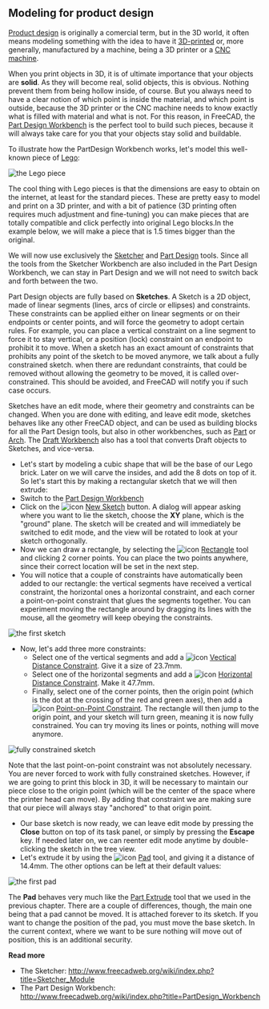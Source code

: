 ## Modeling for product design

[Product design](https://en.wikipedia.org/wiki/Product_design) is originally a comercial term, but in the 3D world, it often means modeling something with the idea to have it [3D-printed](https://en.wikipedia.org/wiki/3D_printing) or, more generally, manufactured by a machine, being a 3D printer or a [CNC machine](https://en.wikipedia.org/wiki/Numerical_control).

When you print objects in 3D, it is of ultimate importance that your objects are **solid**. As they will become real, solid objects, this is obvious. Nothing prevent them from being hollow inside, of course. But you always need to have a clear notion of which point is inside the material, and which point is outside, because the 3D printer or the CNC machine needs to know exactly what is filled with material and what is not. For this reason, in FreeCAD, the [Part Design Workbench](http://www.freecadweb.org/wiki/index.php?title=PartDesign_Workbench) is the perfect tool to build such pieces, because it will always take care for you that your objects stay solid and buildable.

To illustrate how the PartDesign Workbench works, let's model this well-known piece of [Lego](https://en.wikipedia.org/wiki/Lego):

![the Lego piece](http://www.freecadweb.org/wiki/images/c/c5/Exercise_lego_01.jpg)

The cool thing with Lego pieces is that the dimensions are easy to obtain on the internet, at least for the standard pieces. These are pretty easy to model and print on a 3D printer, and with a bit of patience (3D printing often requires much adjustment and fine-tuning) you can make pieces that are totally compatible and click perfectly into original Lego blocks.In the example below, we will make a piece that is 1.5 times bigger than the original.

We will now use exclusively the [Sketcher](http://www.freecadweb.org/wiki/index.php?title=Sketcher_Module) and [Part Design](http://www.freecadweb.org/wiki/index.php?title=PartDesign_Workbench) tools. Since all the tools from the Sketcher Workbench are also included in the Part Design Workbench, we can stay in Part Design and we will not need to switch back and forth between the two.

Part Design objects are fully based on **Sketches**. A Sketch is a 2D object, made of linear segments (lines, arcs of circle or ellipses) and constraints. These constraints can be applied either on linear segments or on their endpoints or center points, and will force the geometry to adopt certain rules. For example, you can place a vertical constraint on a line segment to force it to stay vertical, or a position (lock) constraint on an endpoint to prohibit it to move. When a sketch has an exact amount of constraints that prohibits any point of the sketch to be moved anymore, we talk about a fully constrained sketch. when there are redundant constraints, that could be removed without allowing the geometry to be moved, it is called over-constrained. This should be avoided, and FreeCAD will notify you if such case occurs.

Sketches have an edit mode, where their geometry and constraints can be changed. When you are done with editing, and leave edit mode, sketches behaves like any other FreeCAD object, and can be used as building blocks for all the Part Design tools, but also in other workbenches, such as [Part](http://www.freecadweb.org/wiki/index.php?title=Part_Module) or [Arch](http://www.freecadweb.org/wiki/index.php?title=Arch_Module). The [Draft Workbench](http://www.freecadweb.org/wiki/index.php?title=Draft_Module) also has a tool that converts Draft objects to Sketches, and vice-versa.

* Let's start by modeling a cubic shape that will be the base of our Lego brick. Later on we will carve the insides, and add the 8 dots on top of it. So let's start this by making a rectangular sketch that we will then extrude:
* Switch to the [Part Design Workbench](http://www.freecadweb.org/wiki/index.php?title=PartDesign_Workbench)
* Click on the ![icon](http://www.freecadweb.org/wiki/images/thumb/4/46/Sketcher_NewSketch.png/16px-Sketcher_NewSketch.png) [New Sketch](http://www.freecadweb.org/wiki/index.php?title=Sketcher_NewSketch) button. A dialog will appear asking where you want to lie the sketch, choose the **XY** plane, which is the "ground" plane. The sketch will be created and will immediately be switched to edit mode, and the view will be rotated to look at your sketch orthogonally.
* Now we can draw a rectangle, by selecting the ![icon](http://www.freecadweb.org/wiki/images/thumb/a/ad/Sketcher_CreateRectangle.png/16px-Sketcher_CreateRectangle.png) [Rectangle](http://www.freecadweb.org/wiki/index.php?title=Sketcher_Rectangle) tool and clicking 2 corner points. You can place the two points anywhere, since their correct location will be set in the next step.
* You will notice that a couple of constraints have automatically been added to our rectangle: the vertical segments have received a vertical constraint, the horizontal ones a horizontal constraint, and each corner a point-on-point constraint that glues the segments together. You can experiment moving the rectangle around by dragging its lines with the mouse, all the geometry will keep obeying the constraints.

![the first sketch](http://www.freecadweb.org/wiki/images/a/aa/Exercise_lego_02.jpg)

* Now, let's add three more constraints:
   * Select one of the vertical segments and add a ![icon](http://www.freecadweb.org/wiki/images/thumb/b/ba/Constraint_VerticalDistance.png/16px-Constraint_VerticalDistance.png) [Vectical Distance Constraint](http://www.freecadweb.org/wiki/index.php?title=Constraint_VerticalDistance). Give it a size of 23.7mm.
   * Select one of the horizontal segments and add a ![icon](http://www.freecadweb.org/wiki/images/thumb/5/57/Constraint_HorizontalDistance.png/16px-Constraint_HorizontalDistance.png) [Horizontal Distance Constraint](http://www.freecadweb.org/wiki/index.php?title=Constraint_HorizontalDistance). Make it 47.7mm.
   * Finally, select one of the corner points, then the origin point (which is the dot at the crossing of the red and green axes), then add a ![icon](http://www.freecadweb.org/wiki/images/thumb/e/e3/Constraint_PointOnPoint.png/16px-Constraint_PointOnPoint.png) [Point-on-Point Constraint](http://www.freecadweb.org/wiki/index.php?title=Constraint_PointOnPoint). The rectangle will then jump to the origin point, and your sketch will turn green, meaning it is now fully constrained. You can try moving its lines or points, nothing will move anymore.

![fully constrained sketch](http://www.freecadweb.org/wiki/images/6/64/Exercise_lego_03.jpg)

Note that the last point-on-point constraint was not absolutely necessary. You are never forced to work with fully constrained sketches. However, if we are going to print this block in 3D, it will be necessary to maintain our piece close to the origin point (which will be the center of the space where the printer head can move). By adding that constraint we are making sure that our piece will always stay "anchored" to that origin point.

* Our base sketch is now ready, we can leave edit mode by pressing the **Close** button on top of its task panel, or simply by pressing the **Escape** key. If needed later on, we can reenter edit mode anytime by double-clicking the sketch in the tree view.
* Let's extrude it by using the ![icon](http://www.freecadweb.org/wiki/images/thumb/7/7e/PartDesign_Pad.png/16px-PartDesign_Pad.png) [Pad](http://www.freecadweb.org/wiki/index.php?title=PartDesign_Pad) tool, and giving it a distance of 14.4mm. The other options can be left at their default values:

![the first pad](http://www.freecadweb.org/wiki/images/8/82/Exercise_lego_04.jpg)

The **Pad** behaves very much like the [Part Extrude](http://www.freecadweb.org/wiki/index.php?title=Part_Extrude) tool that we used in the previous chapter. There are a couple of differences, though, the main one being that a pad cannot be moved. It is attached forever to its sketch. If you want to change the position of the pad, you must move the base sketch. In the current context, where we want to be sure nothing will move out of position, this is an additional security.

**Read more**

* The Sketcher: http://www.freecadweb.org/wiki/index.php?title=Sketcher_Module
* The Part Design Workbench: http://www.freecadweb.org/wiki/index.php?title=PartDesign_Workbench
